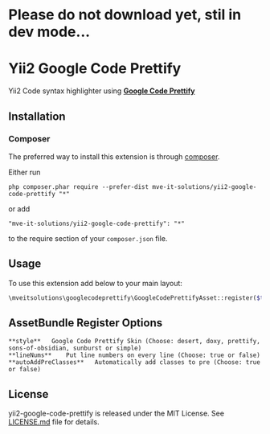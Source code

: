 # Please do not download yet, stil in dev mode...

# Yii2 Google Code Prettify

Yii2 Code syntax highlighter using **[Google Code Prettify](https://github.com/google/code-prettify)**

## Installation

### Composer

The preferred way to install this extension is through [composer](http://getcomposer.org/download/).

Either run

```
php composer.phar require --prefer-dist mve-it-solutions/yii2-google-code-prettify "*"
```

or add

```
"mve-it-solutions/yii2-google-code-prettify": "*"
```

to the require section of your `composer.json` file.

## Usage

To use this extension add below to your main layout:

```php
\mveitsolutions\googlecodeprettify\GoogleCodePrettifyAsset::register($this, ['style' => 'simple', 'lineNums' => true, 'autoAddPreClasses' => true]);
```
## AssetBundle Register Options
	
	**style**	Google Code Prettify Skin (Choose: desert, doxy, prettify, sons-of-obsidian, sunburst or simple)
	**lineNums**	Put line numbers on every line (Choose: true or false)
	**autoAddPreClasses**	Automatically add classes to pre (Choose: true or false)

## License

yii2-google-code-prettify is released under the MIT License. See [LICENSE.md](https://github.com/mve-it-solutions/yii2-google-code-prettify/blob/master/LICENSE.md) file for
details.
